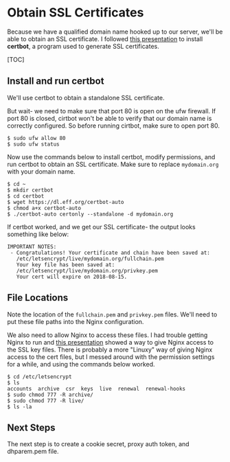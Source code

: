 # Obtain SSL Certificates

Because we have a qualified domain name hooked up to our server, we'll be able to obtain an SSL certificate. I followed [this presentation](https://www.slideshare.net/willingc/jupyterhub-tutorial-at-jupytercon) to install **certbot**, a program used to generate SSL certificates. 

[TOC]

## Install and run certbot

We'll use certbot to obtain a standalone SSL certificate. 

But wait- we need to make sure that port 80 is open on the ufw firewall. If port 80 is closed, cirtbot won't be able to verify that our domain name is correctly configured. So before running cirtbot, make sure to open port 80.

```text
$ sudo ufw allow 80
$ sudo ufw status
```

Now use the commands below to install certbot, modify permissions, and run certbot to obtain an SSL certificate. Make sure to replace ```mydomain.org``` with your domain name.

```text.
$ cd ~
$ mkdir certbot
$ cd certbot
$ wget https://dl.eff.org/certbot-auto
$ chmod a+x certbot-auto
$ ./certbot-auto certonly --standalone -d mydomain.org
```

If certbot worked, and we get our SSL certificate- the output looks something like below:

```text
IMPORTANT NOTES:
 - Congratulations! Your certificate and chain have been saved at:
   /etc/letsencrypt/live/mydomain.org/fullchain.pem
   Your key file has been saved at:
   /etc/letsencrypt/live/mydomain.org/privkey.pem
   Your cert will expire on 2018-08-15. 
```

## File Locations

Note the location of the ```fullchain.pem``` and ```privkey.pem``` files. We'll need to put these file paths into the Nginx configuration.

We also need to allow Nginx to access these files. I had trouble getting Nginx to run and [this presentation](https://www.youtube.com/watch?v=alaGteCPZU8&t=1721s) showed a way to give Nginx access to the SSL key files. There is probably a more "Linuxy" way of giving Nginx access to the cert files, but I messed around with the permission settings for a while, and using the commands below worked.

```text
$ cd /etc/letsencrypt
$ ls
accounts  archive  csr  keys  live  renewal  renewal-hooks
$ sudo chmod 777 -R archive/
$ sudo chmod 777 -R live/
$ ls -la
```

## Next Steps

The next step is to create a cookie secret, proxy auth token, and dhparem.pem file.

<br>
